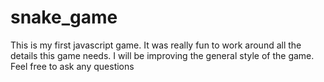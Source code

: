 # snake_game
This is my first javascript game. It was really fun to work around all the details this game needs.
I will be improving the general style of the game.
Feel free to ask any questions

